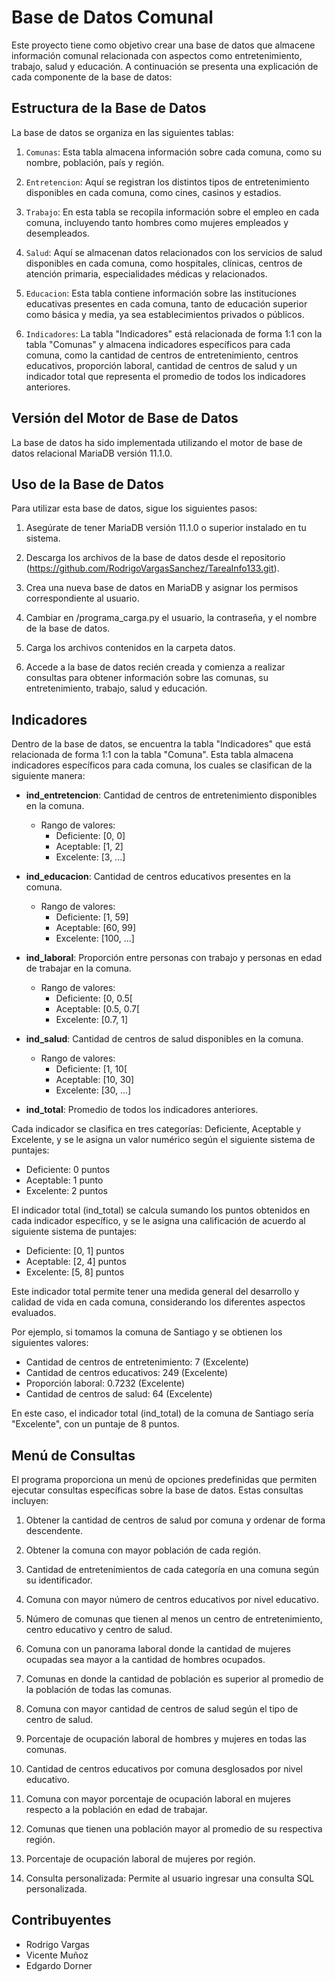# Base de Datos Comunal

Este proyecto tiene como objetivo crear una base de datos que almacene información comunal relacionada con aspectos como entretenimiento, trabajo, salud y educación. A continuación se presenta una explicación de cada componente de la base de datos:

## Estructura de la Base de Datos

La base de datos se organiza en las siguientes tablas:

1. `Comunas`: Esta tabla almacena información sobre cada comuna, como su nombre, población, país y región.

2. `Entretencion`: Aquí se registran los distintos tipos de entretenimiento disponibles en cada comuna, como cines, casinos y estadios.

3. `Trabajo`: En esta tabla se recopila información sobre el empleo en cada comuna, incluyendo tanto hombres como mujeres empleados y desempleados.

4. `Salud`: Aquí se almacenan datos relacionados con los servicios de salud disponibles en cada comuna, como hospitales, clínicas, centros de atención primaria, especialidades médicas y relacionados.

5. `Educacion`: Esta tabla contiene información sobre las instituciones educativas presentes en cada comuna, tanto de educación superior como básica y media, ya sea establecimientos privados o públicos.

6. `Indicadores`: La tabla "Indicadores" está relacionada de forma 1:1 con la tabla "Comunas" y almacena indicadores específicos para cada comuna, como la cantidad de centros de entretenimiento, centros educativos, proporción laboral, cantidad de centros de salud y un indicador total que representa el promedio de todos los indicadores anteriores.

## Versión del Motor de Base de Datos

La base de datos ha sido implementada utilizando el motor de base de datos relacional MariaDB versión 11.1.0.

## Uso de la Base de Datos

Para utilizar esta base de datos, sigue los siguientes pasos:

1. Asegúrate de tener MariaDB versión 11.1.0 o superior instalado en tu sistema.

2. Descarga los archivos de la base de datos desde el repositorio (https://github.com/RodrigoVargasSanchez/TareaInfo133.git).

3. Crea una nueva base de datos en MariaDB y asignar los permisos correspondiente al usuario.

4. Cambiar en /programa_carga.py el usuario, la contraseña, y el nombre de la base de datos.

5. Carga los archivos contenidos en la carpeta datos.

6. Accede a la base de datos recién creada y comienza a realizar consultas para obtener información sobre las comunas, su entretenimiento, trabajo, salud y educación.

## Indicadores

Dentro de la base de datos, se encuentra la tabla "Indicadores" que está relacionada de forma 1:1 con la tabla "Comuna". Esta tabla almacena indicadores específicos para cada comuna, los cuales se clasifican de la siguiente manera:

- **ind_entretencion**: Cantidad de centros de entretenimiento disponibles en la comuna.
  - Rango de valores:
    - Deficiente: [0, 0]
    - Aceptable: [1, 2]
    - Excelente: [3, ...]

- **ind_educacion**: Cantidad de centros educativos presentes en la comuna.
  - Rango de valores:
    - Deficiente: [1, 59]
    - Aceptable: [60, 99]
    - Excelente: [100, ...]

- **ind_laboral**: Proporción entre personas con trabajo y personas en edad de trabajar en la comuna.
  - Rango de valores:
    - Deficiente: [0, 0.5[
    - Aceptable: [0.5, 0.7[
    - Excelente: [0.7, 1]

- **ind_salud**: Cantidad de centros de salud disponibles en la comuna.
  - Rango de valores:
    - Deficiente: [1, 10[
    - Aceptable: [10, 30]
    - Excelente: [30, ...]

- **ind_total**: Promedio de todos los indicadores anteriores.

Cada indicador se clasifica en tres categorías: Deficiente, Aceptable y Excelente, y se le asigna un valor numérico según el siguiente sistema de puntajes:

- Deficiente: 0 puntos
- Aceptable: 1 punto
- Excelente: 2 puntos

El indicador total (ind_total) se calcula sumando los puntos obtenidos en cada indicador específico, y se le asigna una calificación de acuerdo al siguiente sistema de puntajes:

- Deficiente: [0, 1] puntos
- Aceptable: [2, 4] puntos
- Excelente: [5, 8] puntos

Este indicador total permite tener una medida general del desarrollo y calidad de vida en cada comuna, considerando los diferentes aspectos evaluados.

Por ejemplo, si tomamos la comuna de Santiago y se obtienen los siguientes valores:

- Cantidad de centros de entretenimiento: 7 (Excelente)
- Cantidad de centros educativos: 249 (Excelente)
- Proporción laboral: 0.7232 (Excelente)
- Cantidad de centros de salud: 64 (Excelente)

En este caso, el indicador total (ind_total) de la comuna de Santiago sería "Excelente", con un puntaje de 8 puntos.



## Menú de Consultas

El programa proporciona un menú de opciones predefinidas que permiten ejecutar consultas específicas sobre la base de datos. Estas consultas incluyen:

1. Obtener la cantidad de centros de salud por comuna y ordenar de forma descendente.

2. Obtener la comuna con mayor población de cada región.

3. Cantidad de entretenimientos de cada categoría en una comuna según su identificador.

4. Comuna con mayor número de centros educativos por nivel educativo.

5. Número de comunas que tienen al menos un centro de entretenimiento, centro educativo y centro de salud.

6. Comuna con un panorama laboral donde la cantidad de mujeres ocupadas sea mayor a la cantidad de hombres ocupados.

7. Comunas en donde la cantidad de población es superior al promedio de la población de todas las comunas.

8. Comuna con mayor cantidad de centros de salud según el tipo de centro de salud.

9. Porcentaje de ocupación laboral de hombres y mujeres en todas las comunas.

10. Cantidad de centros educativos por comuna desglosados por nivel educativo.

11. Comuna con mayor porcentaje de ocupación laboral en mujeres respecto a la población en edad de trabajar.

12. Comunas que tienen una población mayor al promedio de su respectiva región.

13. Porcentaje de ocupación laboral de mujeres por región.

14. Consulta personalizada: Permite al usuario ingresar una consulta SQL personalizada.

## Contribuyentes

- Rodrigo Vargas
- Vicente Muñoz
- Edgardo Dorner
